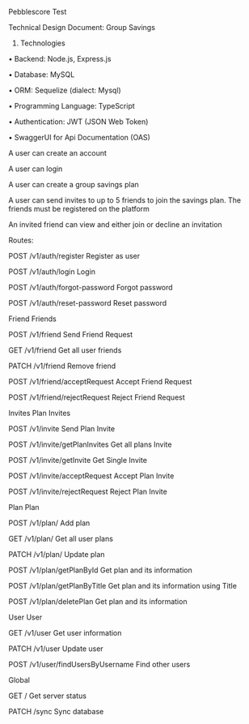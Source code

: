 Pebblescore Test

Technical Design Document: Group Savings
1. Technologies

•	Backend: Node.js, Express.js

•	Database: MySQL

•	ORM: Sequelize (dialect: Mysql)

•	Programming Language: TypeScript

•	Authentication: JWT (JSON Web Token)

• SwaggerUI for Api Documentation (OAS)


A user can create an account

A user can login

A user can create a group savings plan

A user can send invites to up to 5 friends to join the savings plan. The friends must
be registered on the platform

An invited friend can view and either join or decline an invitation


Routes:


POST
/v1/auth/register
Register as user


POST
/v1/auth/login
Login


POST
/v1/auth/forgot-password
Forgot password


POST
/v1/auth/reset-password
Reset password

Friend
Friends

POST
/v1/friend
Send Friend Request



GET
/v1/friend
Get all user friends



PATCH
/v1/friend
Remove friend



POST
/v1/friend/acceptRequest
Accept Friend Request



POST
/v1/friend/rejectRequest
Reject Friend Request


Invites
Plan Invites



POST
/v1/invite
Send Plan Invite



POST
/v1/invite/getPlanInvites
Get all plans Invite



POST
/v1/invite/getInvite
Get Single Invite



POST
/v1/invite/acceptRequest
Accept Plan Invite



POST
/v1/invite/rejectRequest
Reject Plan Invite


Plan
Plan



POST
/v1/plan/
Add plan



GET
/v1/plan/
Get all user plans



PATCH
/v1/plan/
Update plan



POST
/v1/plan/getPlanById
Get plan and its information



POST
/v1/plan/getPlanByTitle
Get plan and its information using Title



POST
/v1/plan/deletePlan
Get plan and its information


User
User



GET
/v1/user
Get user information



PATCH
/v1/user
Update user



POST
/v1/user/findUsersByUsername
Find other users


Global


GET
/
Get server status


PATCH
/sync
Sync database